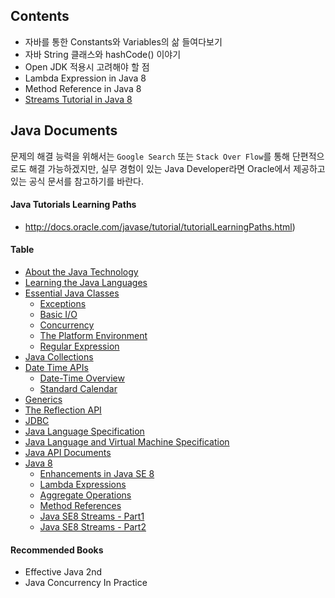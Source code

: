 ## Contents

- 자바를 통한 Constants와 Variables의 삶 들여다보기
- 자바 String 클래스와 hashCode() 이야기
- Open JDK 적용시 고려해야 할 점
- Lambda Expression in Java 8
- Method Reference in Java 8
- [Streams Tutorial in Java 8](http://winterbe.com/posts/2014/07/31/java8-stream-tutorial-examples/)

## Java Documents

문제의 해결 능력을 위해서는 `Google Search` 또는 `Stack Over Flow`를 통해 단편적으로도 해결 가능하겠지만, 실무 경험이 있는 Java Developer라면 Oracle에서 제공하고 있는 공식 문서를 참고하기를 바란다.

#### Java Tutorials Learning Paths
- http://docs.oracle.com/javase/tutorial/tutorialLearningPaths.html)

#### Table

- [About the Java Technology](https://docs.oracle.com/javase/tutorial/getStarted/intro/definition.html)
- [Learning the Java Languages](https://docs.oracle.com/javase/tutorial/java/)
- [Essential Java Classes](https://docs.oracle.com/javase/tutorial/essential/index.html)
	- [Exceptions](https://docs.oracle.com/javase/tutorial/essential/exceptions/index.html)
	- [Basic I/O](https://docs.oracle.com/javase/tutorial/essential/io/index.html)
	- [Concurrency](https://docs.oracle.com/javase/tutorial/essential/concurrency/index.html)
	- [The Platform Environment](https://docs.oracle.com/javase/tutorial/essential/environment/index.html)
	- [Regular Expression](https://docs.oracle.com/javase/tutorial/essential/regex/index.html)
- [Java Collections](https://docs.oracle.com/javase/tutorial/collections/index.html)
- [Date Time APIs](https://docs.oracle.com/javase/tutorial/datetime/index.html)
	- [Date-Time Overview](https://docs.oracle.com/javase/tutorial/datetime/overview/index.html)
	- [Standard Calendar](https://docs.oracle.com/javase/tutorial/datetime/iso/index.html)
- [Generics](http://docs.oracle.com/javase/tutorial/extra/generics/index.html)
- [The Reflection API](https://docs.oracle.com/javase/tutorial/reflect/)
- [JDBC](http://docs.oracle.com/javase/tutorial/jdbc/index.html)
- [Java Language Specification](http://docs.oracle.com/javase/specs/jls/se8/html/index.html)
- [Java Language and Virtual Machine Specification](http://docs.oracle.com/javase/specs/jvms/se8/html/index.html)
- [Java API Documents](http://docs.oracle.com/javase/8/docs/api/index.html)
- [Java 8](http://www.oracle.com/technetwork/java/javase/8-whats-new-2157071.html)
	- [Enhancements in Java SE 8
](http://docs.oracle.com/javase/8/docs/technotes/guides/language/enhancements.html#javase8)
	- [Lambda Expressions](http://docs.oracle.com/javase/tutorial/java/javaOO/lambdaexpressions.html)
	- [Aggregate Operations](http://docs.oracle.com/javase/tutorial/collections/streams/index.html)
	- [Method References](https://docs.oracle.com/javase/tutorial/java/javaOO/methodreferences.html)
	- [Java SE8 Streams - Part1](http://www.oracle.com/technetwork/articles/java/ma14-java-se-8-streams-2177646.html)
	- [Java SE8 Streams - Part2](http://www.oracle.com/technetwork/articles/java/architect-streams-pt2-2227132.html)

#### Recommended Books

- Effective Java 2nd
- Java Concurrency In Practice

